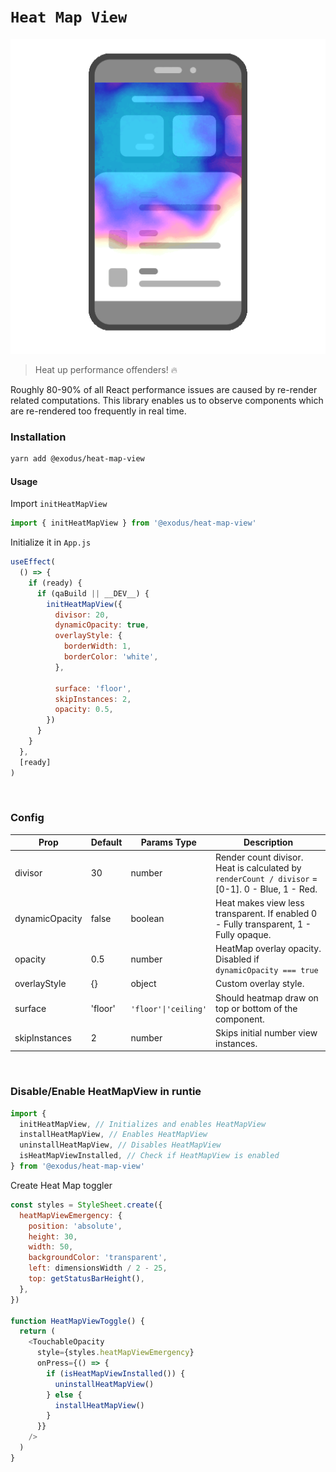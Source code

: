 # `Heat Map View`


![Heat Map View logo](https://raw.githubusercontent.com/ExodusMovement/heat-map-view/master/logo.gif)

> Heat up performance offenders! 🔥

Roughly 80-90% of all React performance issues are caused by re-render related computations. This library enables us to observe components which are re-rendered too frequently in real time.

### Installation

```sh
yarn add @exodus/heat-map-view
```

#### Usage

Import `initHeatMapView`
```js
import { initHeatMapView } from '@exodus/heat-map-view'
```


Initialize it in `App.js`

```js
useEffect(
  () => {
    if (ready) {
      if (qaBuild || __DEV__) {
        initHeatMapView({
          divisor: 20,
          dynamicOpacity: true, 
          overlayStyle: {
            borderWidth: 1,
            borderColor: 'white',
          },

          surface: 'floor',
          skipInstances: 2,
          opacity: 0.5,
        })
      }
    }
  },
  [ready]
)
```
<br>

### Config
| Prop | Default | Params Type | Description |
| --- | --- | --- | --- |
| divisor | 30 | number | Render count divisor. Heat is calculated by `renderCount / divisor` = [0-1]. 0 - Blue, 1 - Red. |
| dynamicOpacity | false | boolean | Heat makes view less transparent. If enabled 0 - Fully transparent, 1 - Fully opaque.|
| opacity | 0.5 | number | HeatMap overlay opacity. Disabled if `dynamicOpacity === true` |
| overlayStyle | {} | object | Custom overlay style. | 
| surface | 'floor' | `'floor'\|'ceiling'` | Should heatmap draw on top or bottom of the component. | 
| skipInstances | 2 | number | Skips initial number view instances. |


<br>

### Disable/Enable HeatMapView in runtie


```js
import {
  initHeatMapView, // Initializes and enables HeatMapView
  installHeatMapView, // Enables HeatMapView
  uninstallHeatMapView, // Disables HeatMapView
  isHeatMapViewInstalled, // Check if HeatMapView is enabled
} from '@exodus/heat-map-view'
```

Create Heat Map toggler

```js
const styles = StyleSheet.create({
  heatMapViewEmergency: {
    position: 'absolute',
    height: 30,
    width: 50,
    backgroundColor: 'transparent',
    left: dimensionsWidth / 2 - 25,
    top: getStatusBarHeight(),
  },
})

function HeatMapViewToggle() {
  return (
    <TouchableOpacity
      style={styles.heatMapViewEmergency}
      onPress={() => {
        if (isHeatMapViewInstalled()) {
          uninstallHeatMapView()
        } else {
          installHeatMapView()
        }
      }}
    />
  )
}
```
